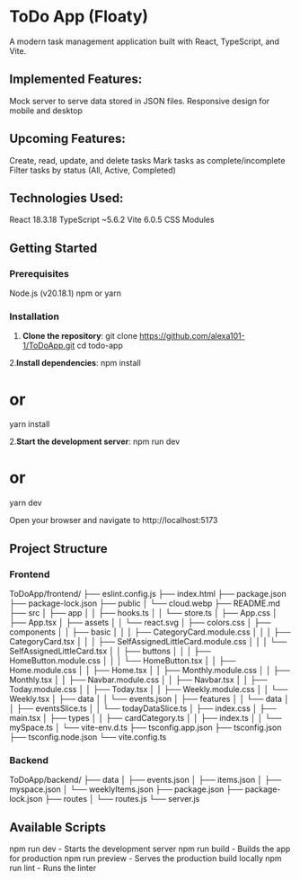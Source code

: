# ToDo App (Floaty)
A modern task management application built with React, TypeScript, and Vite.

## Implemented Features:
Mock server to serve data stored in JSON files. 
Responsive design for mobile and desktop

## Upcoming Features:
Create, read, update, and delete tasks
Mark tasks as complete/incomplete
Filter tasks by status (All, Active, Completed)

## Technologies Used:
React 18.3.18
TypeScript ~5.6.2
Vite 6.0.5
CSS Modules

## Getting Started

### Prerequisites
Node.js (v20.18.1)
npm or yarn

### Installation

1. **Clone the repository**:
git clone https://github.com/alexa101-1/ToDoApp.git
cd todo-app

2.**Install dependencies**:
npm install
# or
yarn install

2.**Start the development server**:
npm run dev
# or
yarn dev

Open your browser and navigate to http://localhost:5173


## Project Structure

### Frontend

ToDoApp/frontend/
├── eslint.config.js
├── index.html
├── package.json
├── package-lock.json
├── public
│   └── cloud.webp
├── README.md
├── src
│   ├── app
│   │   ├── hooks.ts
│   │   └── store.ts
│   ├── App.css
│   ├── App.tsx
│   ├── assets
│   │   └── react.svg
│   ├── colors.css
│   ├── components
│   │   ├── basic
│   │   │   ├── CategoryCard.module.css
│   │   │   ├── CategoryCard.tsx
│   │   │   ├── SelfAssignedLittleCard.module.css
│   │   │   └── SelfAssignedLittleCard.tsx
│   │   ├── buttons
│   │   │   ├── HomeButton.module.css
│   │   │   └── HomeButton.tsx
│   │   ├── Home.module.css
│   │   ├── Home.tsx
│   │   ├── Monthly.module.css
│   │   ├── Monthly.tsx
│   │   ├── Navbar.module.css
│   │   ├── Navbar.tsx
│   │   ├── Today.module.css
│   │   ├── Today.tsx
│   │   ├── Weekly.module.css
│   │   └── Weekly.tsx
│   ├── data
│   │   └── events.json
│   ├── features
│   │   └── data
│   │       ├── eventsSlice.ts
│   │       └── todayDataSlice.ts
│   ├── index.css
│   ├── main.tsx
│   ├── types
│   │   ├── cardCategory.ts
│   │   ├── index.ts
│   │   └── mySpace.ts
│   └── vite-env.d.ts
├── tsconfig.app.json
├── tsconfig.json
├── tsconfig.node.json
└── vite.config.ts


### Backend

ToDoApp/backend/
├── data
│   ├── events.json
│   ├── items.json
│   ├── myspace.json
│   └── weeklyItems.json
├── package.json
├── package-lock.json
├── routes
│   └── routes.js
└── server.js

## Available Scripts

npm run dev - Starts the development server
npm run build - Builds the app for production
npm run preview - Serves the production build locally
npm run lint - Runs the linter




